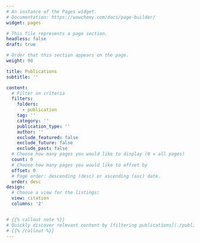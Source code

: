 ```yaml
---
# An instance of the Pages widget.
# Documentation: https://wowchemy.com/docs/page-builder/
widget: pages

# This file represents a page section.
headless: false
draft: true

# Order that this section appears on the page.
weight: 90

title: Publications
subtitle: ''

content:
  # Filter on criteria
  filters:
    folders:
      - publication
    tag: ''
    category: ''
    publication_type: ''
    author: ''
    exclude_featured: false
    exclude_future: false
    exclude_past: false
  # Choose how many pages you would like to display (0 = all pages)
  count: 0
  # Choose how many pages you would like to offset by
  offset: 0
  # Page order: descending (desc) or ascending (asc) date.
  order: desc
design:
  # Choose a view for the listings:
  view: citation
  columns: '2'


# {{% callout note %}}
# Quickly discover relevant content by [filtering publications](./publication/).
# {{% /callout %}}
---
```

